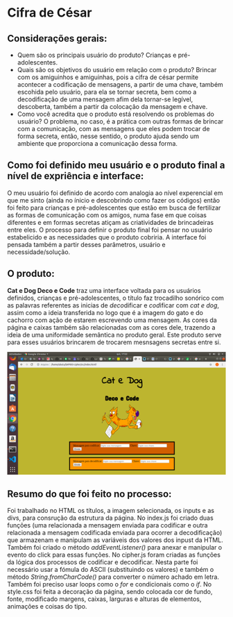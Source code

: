 # Cifra de César

## Considerações gerais:
* Quem são os principais usuário do produto? Crianças e pré-adolescentes.
* Quais são os objetivos do usuário em relação com o produto? Brincar com os amiguinhos e amiguinhas, pois a cifra de césar permite acontecer a codificação de mensagens, a partir de uma chave, também escohida pelo usuário, para ela se tornar secreta, bem como a decodificação de uma mensagem afim dela tornar-se legível, descoberta, também a partir da colocação da mensagem e chave. 
* Como você acredita que o produto está resolvendo os problemas do usuário? O problema, no caso, é a prática com outras formas de brincar com a comunicação, com as mensagens que eles podem trocar de forma secreta, então, nesse sentido, o produto ajuda sendo um ambiente que proporciona a comunicação dessa forma. 

## Como foi definido meu usuário e o produto final a nível de expriência e interface:
O meu usuário foi definido de acordo com analogia ao nível experencial em que me sinto (ainda no ínicio e descobrindo como fazer os códigos) então foi feito para crianças e pré-adolescentes que estão em busca de fertilizar as formas de comunicação com os amigos, numa fase em que coisas diferentes e em formas secretas atiçam as criatividades de brincadeiras entre eles. O processo para definir o produto final foi pensar no usuário estabelicido e as necessidades que o produto cobriria. A interface foi pensada também a partir desses parâmetros, usuário e necessidade/solução.
 
## O produto: 
**Cat e Dog Deco e Code** traz uma interface voltada para os usuários definidos, crianças e pré-adolescentes, o título faz trocadilho sonórico com as palavras referentes as inicias de *deco*dificar e *cod*ificar com *cat e dog*, assim como a ideia transferida no logo que é a imagem do gato e do cachorro com ação de estarem escrevendo uma mensagem. As cores da página e caixas também são relacionadas com as cores dele, trazendo a ideia de uma uniformidade semântica no produto geral. Este produto serve para esses usuários brincarem de trocarem mesnsagens secretas entre si. 

![Print da tela](print.png)

## Resumo do que foi feito no processo:
Foi trabalhado no HTML os títulos, a imagem selecionada, os inputs e as divs, para consrução da estrutura da página. No index.js foi criado duas funções (uma relacionada a mensagem enviada para codificar e outra relacionada a mensagem codificada enviada para ocorrer a decodificação) que armazenam e manipulam as variáveis dos valores dos inpust da HTML. Também foi criado o método *addEventListener()* para anexar e manipular o evento do click para essas funções. No cipher.js foram criadas as funções da lógica dos processos de codificar e decodificar. Nesta parte foi necessário usar a fómula do ASCII (substituindo os valores) e também o método *String.fromCharCode()* para converter o número achado em letra. Também foi preciso usar loops como o *for* e condicionais como o *if*. No style.css foi feita a decoração da página, sendo colocada cor de fundo, fonte, modificado margens, caixas, larguras e alturas de elementos, animações e coisas do tipo.  
